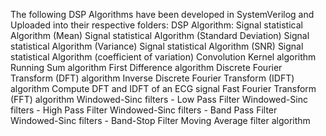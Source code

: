 The following DSP Algorithms have been developed in SystemVerilog and Uploaded into their respective folders:
DSP Algorithm:
Signal statistical Algorithm (Mean) 
Signal statistical Algorithm (Standard Deviation)
Signal statistical Algorithm (Variance)
Signal statistical Algorithm (SNR)
Signal statistical Algorithm (coefficient of variation)
Convolution Kernel algorithm
Running Sum algorithm 
First Difference algorithm
Discrete Fourier Transform (DFT) algorithm
Inverse Discrete Fourier Transform (IDFT) algorithm
Compute DFT and IDFT of an ECG signal
Fast Fourier Transform (FFT) algorithm
Windowed-Sinc filters - Low Pass Filter
Windowed-Sinc filters - High Pass Filter
Windowed-Sinc filters - Band Pass Filter
Windowed-Sinc filters - Band-Stop Filter
Moving Average filter algorithm 

